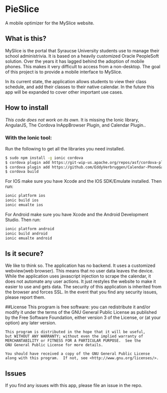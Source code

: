 PieSlice
=====================

A mobile optimizer for the MySlice website.



## What is this?
MySlice is the portal that Syraucse University students use to manage their school administrivia. It is based on a heavily customized Oracle PeopleSoft solution. Over the years it has lagged behind the adoption of mobile phones. This makes it very difficult to access from a non-desktop. The goal of this project is to provide a mobile interface to MySlice.

In its current state, the application allows students to view their class schedule, and add their classes to their native calendar. In the future this app will be expanded to cover other important use cases.


## How to install

*This code does not work on its own*. It is missing the Ionic library, AngularJS, The Cordova InAppBrowser Plugin, and Calendar Plugin..


### With the Ionic tool:

Run the following to get all the libraries you need installed.

```bash
$ sudo npm install -g ionic cordova
$ cordova plugin add https://git-wip-us.apache.org/repos/asf/cordova-plugin-inappbrowser.git
$ cordova plugin add https://github.com/EddyVerbruggen/Calendar-PhoneGap-Plugin.git
$ cordova build

```

For IOS make sure you have Xcode and the IOS SDK/Emulate installed. Then run:
```bash
ionic platform ios
ionic build ios
ionic emualte ios
```

For Android make sure you have Xcode and the Android Development Studio. Then run:
```bash
ionic platform android
ionic build android
ionic emualte android
```

## Is it secure?

We like to think so. The application has no backend. It uses a customized webview(web browser). This means that no user data leaves the device. While the application uses javascript injection to scrape the calendar, it does not automate any user actions. It just restyles the website to make it easier to use and gets data. The security of this application is inherited from the browser and forces SSL. In the event that you find any security issues, please report them.

##License
    This program is free software: you can redistribute it and/or modify
    it under the terms of the GNU General Public License as published by
    the Free Software Foundation, either version 3 of the License, or
    (at your option) any later version.

    This program is distributed in the hope that it will be useful,
    but WITHOUT ANY WARRANTY; without even the implied warranty of
    MERCHANTABILITY or FITNESS FOR A PARTICULAR PURPOSE.  See the
    GNU General Public License for more details.

    You should have received a copy of the GNU General Public License
    along with this program.  If not, see <http://www.gnu.org/licenses/>.

## Issues
If you find any issues with this app, please file an issue in the repo.